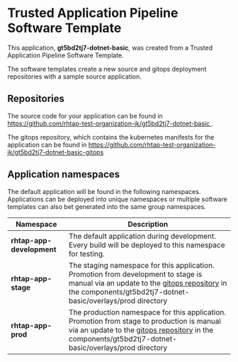 # Trusted Application Pipeline Software Template

This application, **gt5bd2tj7-dotnet-basic**, was created from a Trusted Application Pipeline Software Template.

The software templates create a new source and gitops deployment repositories with a sample source application. 

## Repositories

The source code for your application can be found in [https://github.com/rhtap-test-organization-jk/gt5bd2tj7-dotnet-basic ](https://github.com/rhtap-test-organization-jk/gt5bd2tj7-dotnet-basic ).
 
The gitops repository, which contains the kubernetes manifests for the application can be found in 
[https://github.com/rhtap-test-organization-jk/gt5bd2tj7-dotnet-basic-gitops ](https://github.com/rhtap-test-organization-jk/gt5bd2tj7-dotnet-basic-gitops ) 

## Application namespaces 

The default application will be found in the following namespaces. Applications can be deployed into unique namespaces or multiple software templates can also bet generated into the same group namespaces.  

|  Namespace   |  Description   |  
| -------- | -------- |   
| **rhtap-app-development** | The default application during development. Every build will be deployed to this namespace for testing. | 
| **rhtap-app-stage** | The staging namespace for this application. Promotion from development to stage is manual via an update to the [gitops repository](https://github.com/rhtap-test-organization-jk/gt5bd2tj7-dotnet-basic-gitops ) in the components/gt5bd2tj7-dotnet-basic/overlays/prod directory |  
| **rhtap-app-prod** | The production namespace for this application. Promotion from stage to production is manual via an update to the [gitops repository](https://github.com/rhtap-test-organization-jk/gt5bd2tj7-dotnet-basic-gitops ) in the components/gt5bd2tj7-dotnet-basic/overlays/prod directory | 